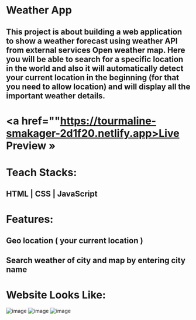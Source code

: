 # Weather App
## This project is about building a web application to show a weather forecast using weather API from external services Open weather map. Here you will be able to search for a specific location in the world and also it will automatically detect your current location in the beginning (for that you need to allow location) and will display all the important weather details.

# <a href=""https://tourmaline-smakager-2d1f20.netlify.app>Live Preview »</a>

# Teach Stacks:
## HTML | CSS | JavaScript

# Features:
## Geo location ( your current location )
## Search weather of city and map by entering city name

# Website Looks Like:

![image](https://user-images.githubusercontent.com/105987614/227170824-b5b080ef-7797-44a4-b08c-ed153daf5898.png)
![image](https://user-images.githubusercontent.com/105987614/227170918-e497c2e3-357e-4066-91d1-d2ec0e2857d0.png)
![image](https://user-images.githubusercontent.com/105987614/227171043-99d5c73c-3cad-451f-be66-9c6088114296.png)
